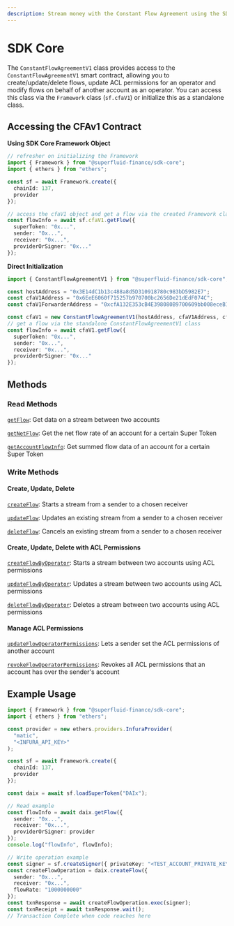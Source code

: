 ```yaml
---
description: Stream money with the Constant Flow Agreement using the SDK Core
---
```


# SDK Core

The `ConstantFlowAgreementV1` class provides access to the `ConstantFlowAgreementV1` smart contract, allowing you to create/update/delete flows, update ACL permissions for an operator and modify flows on behalf of another account as an operator. You can access this class via the `Framework` class (`sf.cfaV1`) or initialize this as a standalone class.

## Accessing the CFAv1 Contract

**Using SDK Core Framework Object**

```typescript
// refresher on initializing the Framework
import { Framework } from "@superfluid-finance/sdk-core";
import { ethers } from "ethers";

const sf = await Framework.create({
  chainId: 137,
  provider
});

// access the cfaV1 object and get a flow via the created Framework class
const flowInfo = await sf.cfaV1.getFlow({
  superToken: "0x...",
  sender: "0x...",
  receiver: "0x...",
  providerOrSigner: "0x..."
});
```

**Direct Initialization**

```typescript
import { ConstantFlowAgreementV1 } from "@superfluid-finance/sdk-core";

const hostAddress = "0x3E14dC1b13c488a8d5D310918780c983bD5982E7";
const cfaV1Address = "0x6EeE6060f715257b970700bc2656De21dEdF074C";
const cfaV1ForwarderAddress = "0xcfA132E353cB4E398080B9700609bb008eceB125";

const cfaV1 = new ConstantFlowAgreementV1(hostAddress, cfaV1Address, cfaV1ForwarderAddress);
// get a flow via the standalone ConstantFlowAgreementV1 class
const flowInfo = await cfaV1.getFlow({
  superToken: "0x...",
  sender: "0x...",
  receiver: "0x...",
  providerOrSigner: "0x..."
});
```

## **Methods**

### **Read Methods**

[`getFlow`](cfa-operations/read-methods/getflow.md): Get data on a stream between two accounts

[`getNetFlow`](cfa-operations/read-methods/getnetflow.md): Get the net flow rate of an account for a certain Super Token

[`getAccountFlowInfo`](cfa-operations/read-methods/getaccountflowinfo.md): Get summed flow data of an account for a certain Super Token

### **Write Methods**

#### **Create, Update, Delete**

[`createFlow`](cfa-operations/write-methods/createflow.md): Starts a stream from a sender to a chosen receiver&#x20;

[`updateFlow`](cfa-operations/write-methods/updateflow.md): Updates an existing stream from a sender to a chosen receiver

[`deleteFlow`](cfa-operations/write-methods/deleteflow.md): Cancels an existing stream from a sender to a chosen receiver

#### **Create, Update, Delete with ACL Permissions**

[`createFlowByOperator`](cfa-operations/write-methods/createflowbyoperator.md): Starts a stream between two accounts using ACL permissions

[`updateFlowByOperator`](cfa-operations/write-methods/updateflowbyoperator.md): Updates a stream between two accounts using ACL permissions&#x20;

[`deleteFlowByOperator`](cfa-operations/write-methods/deleteflowbyoperator.md): Deletes a stream between two accounts using ACL permissions

#### **Manage ACL Permissions**

[`updateFlowOperatorPermissions`](cfa-operations/write-methods/updateflowoperatorpermissions.md): Lets a sender set the ACL permissions of another account

[`revokeFlowOperatorPermissions`](cfa-operations/write-methods/revokeflowoperatorpermissions.md): Revokes all ACL permissions that an account has over the sender's account

## **Example Usage**

```typescript
import { Framework } from "@superfluid-finance/sdk-core";
import { ethers } from "ethers";

const provider = new ethers.providers.InfuraProvider(
  "matic",
  "<INFURA_API_KEY>"
);

const sf = await Framework.create({
  chainId: 137,
  provider
});

const daix = await sf.loadSuperToken("DAIx");

// Read example
const flowInfo = await daix.getFlow({
  sender: "0x...",
  receiver: "0x...",
  providerOrSigner: provider
});
console.log("flowInfo", flowInfo);

// Write operation example
const signer = sf.createSigner({ privateKey: "<TEST_ACCOUNT_PRIVATE_KEY>", provider });
const createFlowOperation = daix.createFlow({
  sender: "0x...",
  receiver: "0x...",
  flowRate: "1000000000"
});
const txnResponse = await createFlowOperation.exec(signer);
const txnReceipt = await txnResponse.wait();
// Transaction Complete when code reaches here
```
